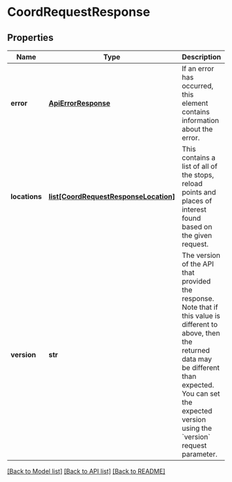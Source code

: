 # CoordRequestResponse

## Properties
Name | Type | Description | Notes
------------ | ------------- | ------------- | -------------
**error** | [**ApiErrorResponse**](ApiErrorResponse.md) | If an error has occurred, this element contains information about the error.  | [optional] 
**locations** | [**list[CoordRequestResponseLocation]**](CoordRequestResponseLocation.md) | This contains a list of all of the stops, reload points and places of interest found based on the given request.  | [optional] 
**version** | **str** | The version of the API that provided the response. Note that if this value is different to above, then the returned data may be different than expected. You can set the expected version using the &#x60;version&#x60; request parameter.  | [optional] 

[[Back to Model list]](../README.md#documentation-for-models) [[Back to API list]](../README.md#documentation-for-api-endpoints) [[Back to README]](../README.md)


